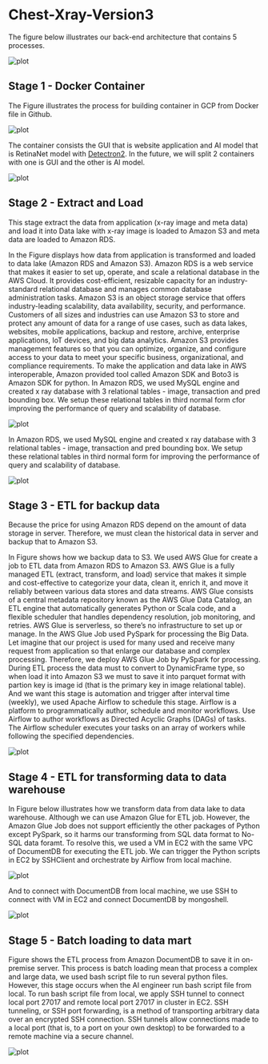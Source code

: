 # Chest-Xray-Version3

The figure below illustrates our back-end architecture that contains 5 processes.

![plot](https://github.com/DatacollectorVN/Chest-Xray-Version3/blob/master/public-imgs/introduction_fig1.png?raw=true)


## Stage 1 - Docker Container
The Figure illustrates the process for building container in GCP from Docker file in Github. 


![plot](https://github.com/DatacollectorVN/Chest-Xray-Version3/blob/master/public-imgs/back_end_detail_fig1.png?raw=true)

The container consists the GUI that is website application and AI model that is RetinaNet model with [Detectron2](https://github.com/facebookresearch/detectron2). In the future, we will split 2 containers with one is GUI and the other is AI model.

![plot](https://github.com/DatacollectorVN/Chest-Xray-Version3/blob/master/public-imgs/back_end_detail_fig2.png?raw=true)
## Stage 2 - Extract and Load
This stage extract the data from application (x-ray image and meta data) and load it into Data lake with x-ray image is loaded to Amazon S3 and meta data are loaded to Amazon RDS.

In the Figure displays how data from application is transformed and loaded to data lake (Amazon
RDS and Amazon S3). Amazon RDS is a web service that makes it easier to set up, operate, and scale a relational database in the AWS Cloud. It provides
cost-efficient, resizable capacity for an industry-standard relational database and manages common
database administration tasks. Amazon S3 is an object storage service that offers industry-leading scalability, data availability, security, and performance. Customers
of all sizes and industries can use Amazon S3 to store and protect any amount of data for a range
of use cases, such as data lakes, websites, mobile applications, backup and restore, archive, enterprise
applications, IoT devices, and big data analytics. Amazon S3 provides management features so that you
can optimize, organize, and configure access to your data to meet your specific business, organizational,
and compliance requirements. To make the application and data lake in AWS interoperable, Amazon
provided tool called Amazon SDK and Boto3 is Amazon SDK for python.
In Amazon RDS, we used MySQL engine and created x ray database with 3 relational tables - image, transaction and pred bounding box. We setup these relational tables in third normal form cfor improving the performance of query and scalability of database.


![plot](https://github.com/DatacollectorVN/Chest-Xray-Version3/blob/master/public-imgs/back_end_detail_fig3.png?raw=true)

In Amazon RDS, we used MySQL engine and created x ray database with 3 relational tables -
image, transaction and pred bounding box. We setup these relational tables in third normal form
for improving the performance of query and scalability of database.

![plot](https://github.com/DatacollectorVN/Chest-Xray-Version3/blob/master/public-imgs/back_end_detail_fig4.png?raw=true)


## Stage 3 - ETL for backup data
Because the price for using Amazon RDS depend on the amount of data storage in server. Therefore,
we must clean the historical data in server and backup that to Amazon S3.

In Figure shows how we backup data to S3. We used AWS Glue for create a job to ETL data
from Amazon RDS to Amazon S3. AWS Glue is a fully managed ETL (extract, transform, and load)
service that makes it simple and cost-effective to categorize your data, clean it, enrich it, and move
it reliably between various data stores and data streams. AWS Glue consists of a central metadata
repository known as the AWS Glue Data Catalog, an ETL engine that automatically generates Python
or Scala code, and a flexible scheduler that handles dependency resolution, job monitoring, and retries.
AWS Glue is serverless, so there’s no infrastructure to set up or manage. In the AWS Glue Job
used PySpark for processing the Big Data. Let imagine that our project is used for many
used and receive many request from application so that enlarge our database and complex processing.
Therefore, we deploy AWS Glue Job by PySpark for processing. During ETL process the data must
to convert to DynamicFrame type, so when load it into Amazon S3 we must to save it into parquet
format with partion key is image id (that is the primary key in image relational table). And
we want this stage is automation and trigger after interval time (weekly), we used Apache Airflow to
schedule this stage. Airflow is a platform to programmatically author, schedule and monitor workflows.
Use Airflow to author workflows as Directed Acyclic Graphs (DAGs) of tasks. The Airflow scheduler
executes your tasks on an array of workers while following the specified dependencies.

![plot](https://github.com/DatacollectorVN/Chest-Xray-Version3/blob/master/public-imgs/back_end_detail_fig5.png?raw=true)

## Stage 4 - ETL for transforming data to data warehouse
In Figure below illustrates how we transform data from data lake to data warehouse. Although we can use Amazon Glue for ETL job. However, the Amazon Glue Job does not support efficiently the other packages of Python except PySpark, so it harms our transforming from SQL data format to No-SQL data foramt. To resolve this, we used a VM in EC2 with the same VPC of DocumentDB for executing the ETL job. We can trigger the Python scripts in EC2 by SSHClient and orchestrate by Airflow from local machine.

![plot](https://github.com/DatacollectorVN/Chest-Xray-Version3/blob/master/public-imgs/back_end_detail_fig6.png?raw=true)

And to connect with DocumentDB from local machine, we use SSH to connect with VM in EC2 and connect DocumentDB by mongoshell.

![plot](https://github.com/DatacollectorVN/Chest-Xray-Version3/blob/master/public-imgs/back_end_detail_fig7.png?raw=true)

## Stage 5 - Batch loading to data mart
Figure shows the ETL process from Amazon DocumentDB to save it in on-premise server. This process is batch loading mean that process a complex and large data, we used bash script file to run several python files. However, this stage occurs when the AI engineer run bash script file from local. To run bash script file from local, we apply SSH tunnel to connect local
port 27017 and remote local port 27017 in cluster in EC2. SSH tunneling, or SSH port forwarding,
is a method of transporting arbitrary data over an encrypted SSH connection. SSH tunnels allow
connections made to a local port (that is, to a port on your own desktop) to be forwarded to a remote
machine via a secure channel.

![plot](https://github.com/DatacollectorVN/Chest-Xray-Version3/blob/master/public-imgs/back_end_detail_fig8.png?raw=true)
